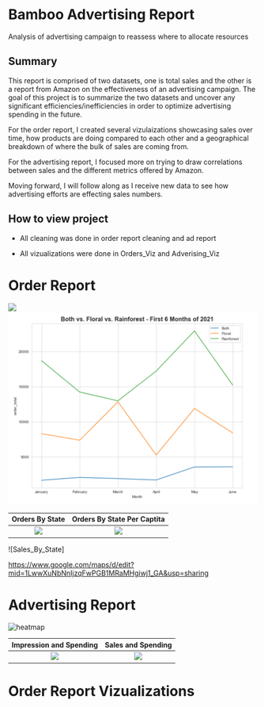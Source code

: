 
# Bamboo Advertising Report
Analysis of advertising campaign to reassess where to allocate resources

## Summary
This report is comprised of two datasets, one is total sales and the other is a report from Amazon on the effectiveness of an advertising campaign. The goal of this project is to summarize the two datasets and uncover any significant efficiencies/inefficiencies in order to optimize advertising spending in the future.

For the order report, I created several vizulaizations showcasing sales over time, how products are doing compared to each other and a geographical breakdown of where the bulk of sales are coming from.

For the advertising report, I focused more on trying to draw correlations between sales and the different metrics offered by Amazon.  

Moving forward, I will follow along as I receive new data to see how advertising efforts are effecting sales numbers.

## How to view project
* All cleaning was done in order report cleaning and ad report

* All vizualizations were done in Orders_Viz and Adverising_Viz

# Order Report
![](https://user-images.githubusercontent.com/74929838/125850029-5aa5a478-5472-4abc-a345-9a0194cfac04.PNG)
![](https://github.com/rstrong341/Bamboo_Advertising_Report/blob/main/images/Montly_Product_Sales.PNG)


Orders By State            |  Orders By State Per Captita
:-------------------------:|:-------------------------:
![](https://user-images.githubusercontent.com/74929838/125850962-a78e9f97-0c1d-4cfc-8476-2f734256f8d4.PNG)  |  ![](https://user-images.githubusercontent.com/74929838/125850882-69ed4e26-ea8b-41a3-ae73-50c198c29a2a.PNG)



![Sales_By_State]


https://www.google.com/maps/d/edit?mid=1LwwXuNbNnIjzqFwPGB1MRaMHgiwj1_GA&usp=sharing
  
  

# Advertising Report
![heatmap](https://user-images.githubusercontent.com/74929838/124980031-bb236d80-dfe8-11eb-9a5a-96cf09e3cb74.png)

Impression and Spending            |  Sales and Spending
:-------------------------:|:-------------------------:
![](https://user-images.githubusercontent.com/74929838/124983051-58cc6c00-dfec-11eb-9b95-7b6aa5bf0552.png)  |  ![](https://user-images.githubusercontent.com/74929838/124983034-52d68b00-dfec-11eb-8c0e-6cdc4501fc74.png)

# Order Report Vizualizations

